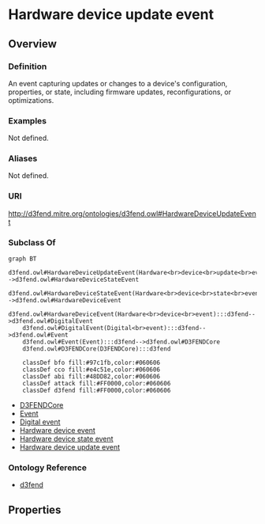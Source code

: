 # Hardware device update event

## Overview

### Definition
An event capturing updates or changes to a device's configuration, properties, or state, including firmware updates, reconfigurations, or optimizations.

### Examples
Not defined.

### Aliases
Not defined.

### URI
http://d3fend.mitre.org/ontologies/d3fend.owl#HardwareDeviceUpdateEvent

### Subclass Of
```mermaid
graph BT
    d3fend.owl#HardwareDeviceUpdateEvent(Hardware<br>device<br>update<br>event):::d3fend-->d3fend.owl#HardwareDeviceStateEvent
    d3fend.owl#HardwareDeviceStateEvent(Hardware<br>device<br>state<br>event):::d3fend-->d3fend.owl#HardwareDeviceEvent
    d3fend.owl#HardwareDeviceEvent(Hardware<br>device<br>event):::d3fend-->d3fend.owl#DigitalEvent
    d3fend.owl#DigitalEvent(Digital<br>event):::d3fend-->d3fend.owl#Event
    d3fend.owl#Event(Event):::d3fend-->d3fend.owl#D3FENDCore
    d3fend.owl#D3FENDCore(D3FENDCore):::d3fend
    
    classDef bfo fill:#97c1fb,color:#060606
    classDef cco fill:#e4c51e,color:#060606
    classDef abi fill:#48DD82,color:#060606
    classDef attack fill:#FF0000,color:#060606
    classDef d3fend fill:#FF0000,color:#060606
```

- [D3FENDCore](/docs/ontology/reference/model/D3FENDCore/D3FENDCore.md)
- [Event](/docs/ontology/reference/model/D3FENDCore/Event/Event.md)
- [Digital event](/docs/ontology/reference/model/D3FENDCore/Event/Digital%20event/Digital%20event.md)
- [Hardware device event](/docs/ontology/reference/model/D3FENDCore/Event/Digital%20event/Hardware%20device%20event/Hardware%20device%20event.md)
- [Hardware device state event](/docs/ontology/reference/model/D3FENDCore/Event/Digital%20event/Hardware%20device%20event/Hardware%20device%20state%20event/Hardware%20device%20state%20event.md)
- [Hardware device update event](/docs/ontology/reference/model/D3FENDCore/Event/Digital%20event/Hardware%20device%20event/Hardware%20device%20state%20event/Hardware%20device%20update%20event/Hardware%20device%20update%20event.md)


### Ontology Reference
- [d3fend](http://d3fend.mitre.org/ontologies/d3fend.owl#)

## Properties
